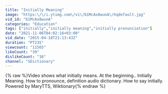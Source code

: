 ```yaml
---
title: "Initially Meaning"
image: "https:\/\/i.ytimg.com\/vi\/b1McAx8wunA\/hqdefault.jpg"
vid_id: "b1McAx8wunA"
categories: "Education"
tags: ["initially","initially meaning","initially pronunciation"]
date: "2021-11-06T04:02:16+03:00"
vid_date: "2015-04-18T21:13:43Z"
duration: "PT23S"
viewcount: "11565"
likeCount: "39"
dislikeCount: "16"
channel: "SDictionary"
---
```

{% raw %}Video shows what initially means. At the beginning..  Initially Meaning. How to pronounce, definition audio dictionary. How to say initially. Powered by MaryTTS, Wiktionary{% endraw %}
